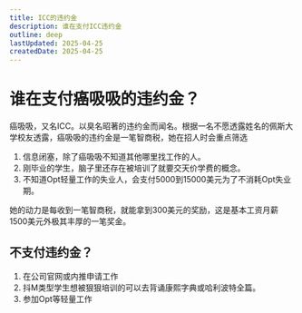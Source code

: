 ```yaml
---
title: ICC的违约金
description: 谁在支付ICC违约金
outline: deep
lastUpdated: 2025-04-25
createdDate: 2025-04-25
---
```

# 谁在支付癌吸吸的违约金？

癌吸吸，又名ICC。以臭名昭著的违约金而闻名。根据一名不愿透露姓名的佩斯大学校友透露，癌吸吸的违约金是一笔智商税，她在招人时会重点筛选

1. 信息闭塞，除了癌吸吸不知道其他哪里找工作的人。
2. 刚毕业的学生，脑子里还存在被培训了就要交天价学费的概念。
3. 不知道Opt轻量工作的失业人，会支付5000到15000美元为了不消耗Opt失业期。

她的动力是每收到一笔智商税，就能拿到300美元的奖励，这是基本工资月薪1500美元外极其丰厚的一笔奖金。

## 不支付违约金？

1. 在公司官网或内推申请工作
2. 抖M类型学生想被狠狠培训的可以去背诵康熙字典或哈利波特全篇。
3. 参加Opt等轻量工作
